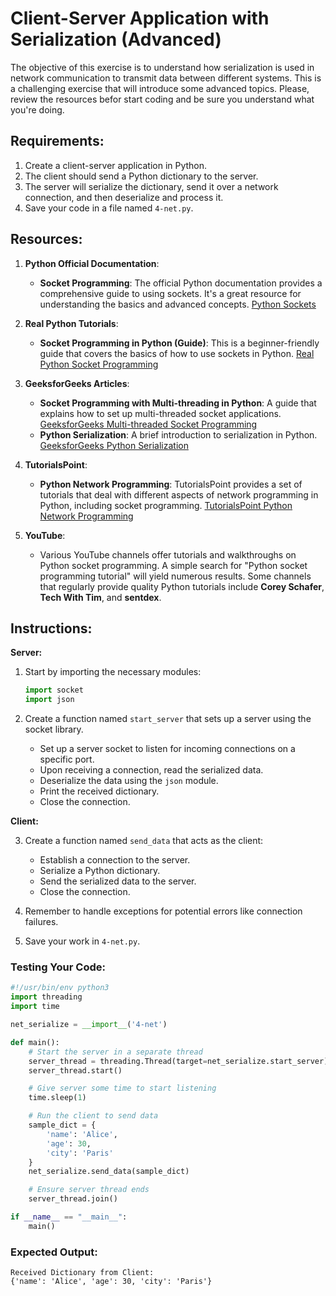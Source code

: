 # Client-Server Application with Serialization (Advanced)

The objective of this exercise is to understand how serialization is used in network communication to transmit data between different systems.
This is a challenging exercise that will introduce some advanced topics. Please, review the resources befor start coding and be sure you understand what you're doing.

## Requirements:

1. Create a client-server application in Python.
2. The client should send a Python dictionary to the server.
3. The server will serialize the dictionary, send it over a network connection, and then deserialize and process it.
4. Save your code in a file named `4-net.py`.

## Resources:

1. **Python Official Documentation**:
   - **Socket Programming**: The official Python documentation provides a comprehensive guide to using sockets. It's a great resource for understanding the basics and advanced concepts.
     [Python Sockets](https://docs.python.org/3/library/socket.html)

2. **Real Python Tutorials**:
   - **Socket Programming in Python (Guide)**: This is a beginner-friendly guide that covers the basics of how to use sockets in Python.
     [Real Python Socket Programming](https://realpython.com/python-sockets/)

3. **GeeksforGeeks Articles**:
   - **Socket Programming with Multi-threading in Python**: A guide that explains how to set up multi-threaded socket applications.
     [GeeksforGeeks Multi-threaded Socket Programming](https://www.geeksforgeeks.org/socket-programming-multi-threading-python/)
   - **Python Serialization**: A brief introduction to serialization in Python.
     [GeeksforGeeks Python Serialization](https://www.geeksforgeeks.org/serialization-in-python/)

4. **TutorialsPoint**:
   - **Python Network Programming**: TutorialsPoint provides a set of tutorials that deal with different aspects of network programming in Python, including socket programming.
     [TutorialsPoint Python Network Programming](https://www.tutorialspoint.com/python_network_programming/index.htm)

5. **YouTube**:
   - Various YouTube channels offer tutorials and walkthroughs on Python socket programming. A simple search for "Python socket programming tutorial" will yield numerous results. Some channels that regularly provide quality Python tutorials include **Corey Schafer**, **Tech With Tim**, and **sentdex**.

## Instructions:

**Server:**

1. Start by importing the necessary modules:
   ```python
   import socket
   import json
   ```

2. Create a function named `start_server` that sets up a server using the socket library.
   - Set up a server socket to listen for incoming connections on a specific port.
   - Upon receiving a connection, read the serialized data.
   - Deserialize the data using the `json` module.
   - Print the received dictionary.
   - Close the connection.

**Client:**

3. Create a function named `send_data` that acts as the client:
   - Establish a connection to the server.
   - Serialize a Python dictionary.
   - Send the serialized data to the server.
   - Close the connection.

4. Remember to handle exceptions for potential errors like connection failures.

5. Save your work in `4-net.py`.

### Testing Your Code:

```python
#!/usr/bin/env python3
import threading
import time

net_serialize = __import__('4-net')

def main():
    # Start the server in a separate thread
    server_thread = threading.Thread(target=net_serialize.start_server)
    server_thread.start()

    # Give server some time to start listening
    time.sleep(1)

    # Run the client to send data
    sample_dict = {
        'name': 'Alice',
        'age': 30,
        'city': 'Paris'
    }
    net_serialize.send_data(sample_dict)

    # Ensure server thread ends
    server_thread.join()

if __name__ == "__main__":
    main()
```

### Expected Output:

```
Received Dictionary from Client:
{'name': 'Alice', 'age': 30, 'city': 'Paris'}
```
